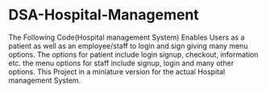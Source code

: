 # DSA-Hospital-Management
The Following Code(Hospital management System) Enables Users as a patient as well as an employee/staff to login and sign giving many menu options. The options for patient include login signup, checkout, information etc. the menu options for staff include signup, login and many other options. This Project in a miniature version for the actual Hospital management System.
